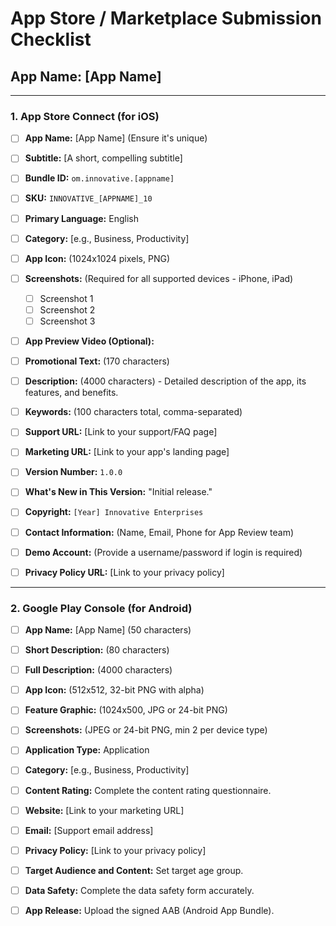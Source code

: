 
# App Store / Marketplace Submission Checklist

## App Name: [App Name]

---

### 1. App Store Connect (for iOS)

- [ ] **App Name:** [App Name] (Ensure it's unique)
- [ ] **Subtitle:** [A short, compelling subtitle]
- [ ] **Bundle ID:** `om.innovative.[appname]`
- [ ] **SKU:** `INNOVATIVE_[APPNAME]_10`
- [ ] **Primary Language:** English
- [ ] **Category:** [e.g., Business, Productivity]

- [ ] **App Icon:** (1024x1024 pixels, PNG)
- [ ] **Screenshots:** (Required for all supported devices - iPhone, iPad)
  - [ ] Screenshot 1
  - [ ] Screenshot 2
  - [ ] Screenshot 3
- [ ] **App Preview Video (Optional):**

- [ ] **Promotional Text:** (170 characters)
- [ ] **Description:** (4000 characters) - Detailed description of the app, its features, and benefits.
- [ ] **Keywords:** (100 characters total, comma-separated)
- [ ] **Support URL:** [Link to your support/FAQ page]
- [ ] **Marketing URL:** [Link to your app's landing page]

- [ ] **Version Number:** `1.0.0`
- [ ] **What's New in This Version:** "Initial release."
- [ ] **Copyright:** `[Year] Innovative Enterprises`
- [ ] **Contact Information:** (Name, Email, Phone for App Review team)
- [ ] **Demo Account:** (Provide a username/password if login is required)
- [ ] **Privacy Policy URL:** [Link to your privacy policy]

---

### 2. Google Play Console (for Android)

- [ ] **App Name:** [App Name] (50 characters)
- [ ] **Short Description:** (80 characters)
- [ ] **Full Description:** (4000 characters)

- [ ] **App Icon:** (512x512, 32-bit PNG with alpha)
- [ ] **Feature Graphic:** (1024x500, JPG or 24-bit PNG)
- [ ] **Screenshots:** (JPEG or 24-bit PNG, min 2 per device type)

- [ ] **Application Type:** Application
- [ ] **Category:** [e.g., Business, Productivity]
- [ ] **Content Rating:** Complete the content rating questionnaire.

- [ ] **Website:** [Link to your marketing URL]
- [ ] **Email:** [Support email address]
- [ ] **Privacy Policy:** [Link to your privacy policy]

- [ ] **Target Audience and Content:** Set target age group.
- [ ] **Data Safety:** Complete the data safety form accurately.
- [ ] **App Release:** Upload the signed AAB (Android App Bundle).
